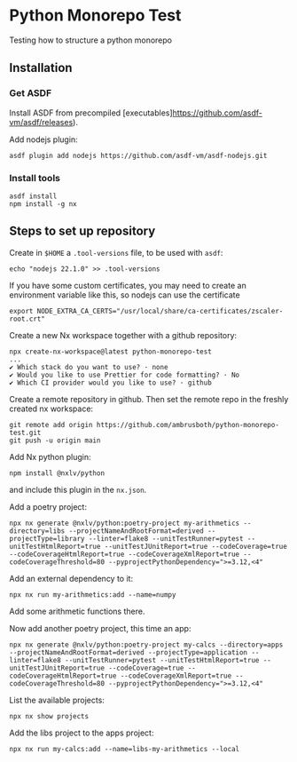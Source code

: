 # Python Monorepo Test

Testing how to structure a python monorepo




## Installation 

### Get ASDF

Install ASDF from precompiled [executables]https://github.com/asdf-vm/asdf/releases).

Add nodejs plugin:
```
asdf plugin add nodejs https://github.com/asdf-vm/asdf-nodejs.git
```

### Install tools

```
asdf install
npm install -g nx
```



## Steps to set up repository

Create in `$HOME` a `.tool-versions` file, to be used with `asdf`:
```
echo "nodejs 22.1.0" >> .tool-versions
```

If you have some custom certificates, you may need to create an environment variable like this, so nodejs can use the certificate
```
export NODE_EXTRA_CA_CERTS="/usr/local/share/ca-certificates/zscaler-root.crt"
```

Create a new Nx workspace together with a github repository:
```
npx create-nx-workspace@latest python-monorepo-test
...
✔ Which stack do you want to use? · none
✔ Would you like to use Prettier for code formatting? · No
✔ Which CI provider would you like to use? · github
```

Create a remote repository in github.
Then set the remote repo in the freshly created nx workspace:
```
git remote add origin https://github.com/ambrusboth/python-monorepo-test.git
git push -u origin main
```

Add Nx python plugin:
```
npm install @nxlv/python
```
and include this plugin in the `nx.json`.


Add a poetry project:
```
npx nx generate @nxlv/python:poetry-project my-arithmetics --directory=libs --projectNameAndRootFormat=derived --projectType=library --linter=flake8 --unitTestRunner=pytest --unitTestHtmlReport=true --unitTestJUnitReport=true --codeCoverage=true --codeCoverageHtmlReport=true --codeCoverageXmlReport=true --codeCoverageThreshold=80 --pyprojectPythonDependency=">=3.12,<4" 
```

Add an external dependency to it:
```
npx nx run my-arithmetics:add --name=numpy
```

Add some arithmetic functions there.


Now add another poetry project, this time an app:
```
npx nx generate @nxlv/python:poetry-project my-calcs --directory=apps --projectNameAndRootFormat=derived --projectType=application --linter=flake8 --unitTestRunner=pytest --unitTestHtmlReport=true --unitTestJUnitReport=true --codeCoverage=true --codeCoverageHtmlReport=true --codeCoverageXmlReport=true --codeCoverageThreshold=80 --pyprojectPythonDependency=">=3.12,<4"
```

List the available projects:
```
npx nx show projects
```

Add the libs project to the apps project:
```
npx nx run my-calcs:add --name=libs-my-arithmetics --local
```





